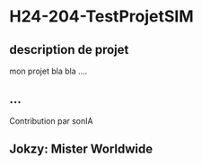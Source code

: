 # H24-204-TestProjetSIM
 
## description de projet 
mon projet bla bla .... 

## ... 
Contribution par sonIA



## Jokzy: Mister Worldwide
